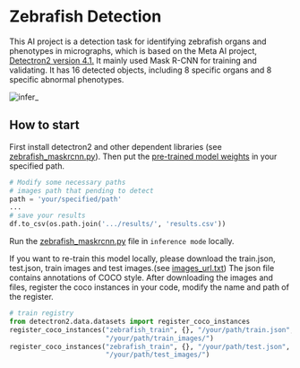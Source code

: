 # Zebrafish Detection
This AI project is a detection task for identifying zebrafish organs and phenotypes in micrographs, which is based on the Meta AI project, [Detectron2 version 4.1.](https://github.com/facebookresearch/detectron2) It mainly used Mask R-CNN for training and validating. It has 16 detected objects, including 8 specific organs and 8 specific abnormal phenotypes. 

![infer_](https://user-images.githubusercontent.com/57084033/177120642-c2a074d5-0c78-4a35-99f8-85f1ae02a80c.gif)

## How to start
First install detectron2 and other dependent libraries (see [zebrafish_maskrcnn.py](https://github.com/gonggqing/zebrafish_detection/blob/ddff5e1871fb63bbb34f46db6785534ed34c017a/zebrafish_maskrcnn.py)). 
Then put the [pre-trained model weights](https://drive.google.com/file/d/1yyREJccnKeRDJ4BOnFMt3FNddC_w4fm_/view?usp=sharing) in your specified path.
```python
# Modify some necessary paths
# images path that pending to detect
path = 'your/specified/path'
...
# save your results
df.to_csv(os.path.join('.../results/', 'results.csv'))
```
Run the [zebrafish_maskrcnn.py](https://github.com/gonggqing/zebrafish_detection/blob/ddff5e1871fb63bbb34f46db6785534ed34c017a/zebrafish_maskrcnn.py) file in `inference mode` locally.

If you want to re-train this model locally, please download the train.json, test.json, train images and test images.(see [images_url.txt](https://github.com/gonggqing/zebrafish_detection/blob/fa6b5911c9373ff5d726fe5b4af44394f8cb81f5/images/images_url.txt)) The json file contains annotations of COCO style. After downloading the images and files, register the coco instances in your code, modify the name and path of the register.
```python
# train registry
from detectron2.data.datasets import register_coco_instances
register_coco_instances("zebrafish_train", {}, "/your/path/train.json",
                        "/your/path/train_images/")
register_coco_instances("zebrafish_train", {}, "/your/path/test.json",
                        "/your/path/test_images/")
```
